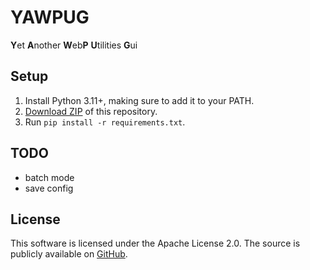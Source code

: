 # YAWPUG
**Y**et **A**nother **W**eb**P** **U**tilities **G**ui

## Setup
1. Install Python 3.11+, making sure to add it to your PATH.
2. [Download ZIP](https://github.com/uaevuon/YAWPUG/archive/refs/heads/main.zip) of this repository.
3. Run `pip install -r requirements.txt`.

## TODO
* batch mode
* save config

## License
This software is licensed under the Apache License 2.0.
The source is publicly available on [GitHub](https://github.com/uaevuon/yawpug).
